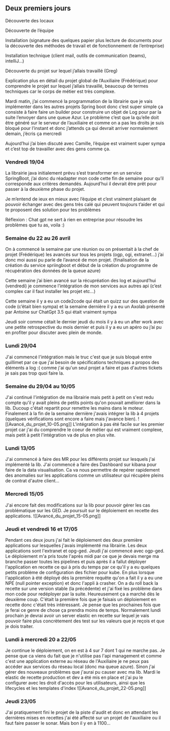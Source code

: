 ## Deux premiers jours

Découverte des locaux

Découverte de l’équipe

Installation (signature des quelques papier plus lecture de documents pour la découverte des méthodes de travail et de fonctionnement de l’entreprise)

Installation technique (client mail, outils de communication (teams), intelliJ…)

Découverte du projet sur lequel j’allais travaillé (Greg)

Explication plus en détail du projet global de l’Auxiliaire (Frédérique) pour comprendre le projet sur lequel j’allais travaillé, beaucoup de termes techniques car le corps de métier est très complexe.

Mardi matin, j’ai commencé la programmation de la librairie que je vais implémenter dans les autres projets Spring boot donc c’est super simple ça consiste à faire faire un builder pour construire un objet de Log pour par la suite l’envoyer dans une queue Azur. Le problème c’est que la qu’elle doit être généré sur le serveur de l’auxiliaire et comme on a pas les droits je suis bloqué pour l’instant et donc j’attends ça qui devrait arriver normalement demain, j’écris ça mercredi

Aujourd’hui j’ai bien discuté avec Camille, l’équipe est vraiment super sympa et c’est top de travailler avec des gens comme ça.

### Vendredi 19/04

La librairie java initialement prévu s’est transformer en un service SpringBoot, j’ai donc du réadapter mon code cette fin de semaine pour qu’il corresponde aux critères demandés. Aujourd’hui il devrait être prêt pour passer à la deuxième phase du projet.

Je m’entend de ieux en mieux avec l’équipe et c’est vraiment plaisant de pouvoir échanger avec des gens très calé qui peuvent toujours t’aider et qui te proposent des solution pour tes problèmes

Réflexion : Chat gpt ne sert à rien en entreprise pour résoudre les problèmes que tu as, voila :)

### Semaine du 22 au 26 avril

On à commencé la semaine par une réunion ou on présentait à la chef de projet (Frédérique) les avancés sur tous les projets (ogp, ogi, extranet…) j’ai donc moi aussi pu parle de l’avancé de mon projet. (finalisation de la création du service spriingboot et début de la création du programme de récupération des données de la queue azure)

Cette semaine j’ai bien avancé sur la récupréation des log et aujourd’hui (vendredi) je commence l’intégration de mon services aux autres api (c’est complex car il faut installer les projet etc…)

Cette semaine il y a eu un code2code qui était un quizz sur des question de code (c’était bien sympa) et la semaine dernière il y a eu un Axolab présenté par Antoine sur ChatGpt 3.5 qui était vraiment sympa

Jeudi soir comme cétait le dernier jeudi du mois il y à eu un after work avec une petite retrospective du mois dernier et puis il y a eu un apéro ou j’ai pu en profiter pour discuter avec plein de monde.

### Lundi 29/04
J'ai commencé l'intégration mais le truc c'est que je suis bloqué entre guillimet par ce que j'ai besoin de spécifications techniques a propos des éléments a log :( comme j'ai qu'un seul projet a faire et pas d'autres tickets je sais pas trop quoi faire la.

### Semaine du 29/04 au 10/05
J'ai continué l'intégration de ma librairie mais petit à petit on s'est redu compte qu'il y avait pleins de petits points qu'on pouvait améliorer dans la lib. Ducoup c'était repartit pour remettre les mains dans le moteur. Finalement à la fin de la semaine dernière j'avais intégrer la lib à 4 projets (quelques vérifications sont encore a faire mais j'avance bien).
![[Avancé_du_projet_10-05.png]]
L'intégration à pas été facile sur les premier projet car j'ai du comprendre le coeur de métier qui est vraiment complexe, mais petit à petit l'intégration va de plus en plus vite.

### Lundi 13/05
J'ai commencé à faire des MR pour les différents projet sur lesquels j'ai implémenté la lib.
J'ai commencé a faire des Dashboard sur kibana pour faire de la data visualisation. Ca va nous permettre de repérer rapidement des anomalies sur les applications comme un utilisateur qui récupère pleins de contrat d'autre client...
### Mercredi 15/05
J'ai encore fait des modifications sur la lib pour pouvoir gérer les cas problématique sur les GED. Je poursuit sur le déploiement en recette des applications.
![[Avancé_du_projet_15-05.png]]
### Jeudi et vendredi 16 et 17/05
Pendant ces deux jours j'ai fait le déploiement des deux première applications sur lesquelles j'avais implémenté ma librairie. Les deux applications sont l'extranet et opg-ged. Jeudi j'ai commencé avec ogp-ged. Le déploiement m'a pris toute l'après midi par ce que je devais merge ma branche passer toutes les pipelines et puis après il a fallut déployer l'application en recette ce qui à pris du temps par ce qu'il y a eu quelques petits problème de configuration des fichier pour kube. En plus lorsque l'application à été déployé dès la première requête qu'on a fait il y a eu une NPE (null pointer exception) et donc l'appli à crasher. On a du roll back la recette sur une version stable (la précédente) et j'ai fixé les problème dans mon code pour redéployer par la suite. Heureusement ça a marché dès le deuxième coup. C'était la première fois que je faisais un déploiement en recette donc c'était très intéressant. Je pense que les prochaines fois que je ferai ce genre de chose ça prendra moins de temps.
Normalement lundi prochain je devrai avoir un server elastic en recette sur lequel je vais pouvoir faire plus concrètement des test sur les valeurs que je reçois et que je dois traiter.

### Lundi à mercredi 20 a 22/05
Je continue le déploiement, on en est à 4 sur 7 dont 1 qui ne marche pas. Je pense que ca viens du fait que je n'utilise pas l'api management et comme c'est une application externe au réseau de l'Auxiliaire je ne peux pas accéder aux services du réseau local (donc ma queue azure). Sinon j'ai gérer des nouveaux problèmes que j'aurai pu causer avec ma lib. 
Mardi le elastic de recette production et dev a été mis en place et j'ai pu le configurer avec les droit d'accès pour les utilisateurs, ainsi que les lifecycles et les templates d'index
![[Avancé_du_projet_22-05.png]]

### Jeudi 23/05
J'ai pratiquement fini le projet de la piste d'audit et donc en attendant les dernières mises en recettes j'ai été affecté sur un projet de l'auxiliaire ou il faut faire passer le sonar. Mais bon il y en à 1100... 